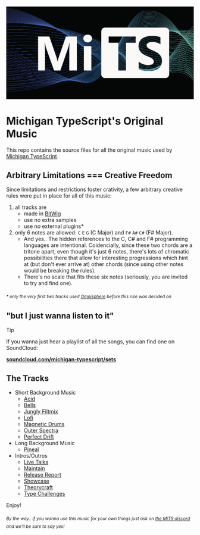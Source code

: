 
<p align="center">
  <img src="./MiTS.png">
</p>

# Michigan TypeScript's Original Music

This repo contains the source files for all the original music used by [Michigan TypeScript](https://www.youtube.com/@MichiganTypeScript/videos).

## Arbitrary Limitations === Creative Freedom

Since limitations and restrictions foster crativity, a few arbitrary creative rules were put in place for all of this music:

1. all tracks are
    - made in [BitWig](https://www.bitwig.com)
    - use no extra samples
    - use no external plugins*
1. only 6 notes are allowed: `C` `E` `G` (C Major) and `F#` `A#` `C#` (F# Major).
    - And yes..  The hidden references to the C, C# and F# programming languages are intentional.  Coidencially, since these two chords are a tritone apart, even though it's just 6 notes, there's lots of chromatic possibilities there that allow for interesting progressions which hint at (but don't ever arrive at) other chords (since using other notes would be breaking the rules).
    - There's no scale that fits these six notes (seriously, you are invited to try and find one).

<sub>_* only the very first two tracks used [Omnisphere](https://www.spectrasonics.net/products/omnisphere) before this rule was decided on_<sub>

## "but I just wanna listen to it"

> [!TIP]
>  If you wanna just hear a playlist of all the songs, you can find one on SoundCloud:
>
> **[soundcloud.com/michigan-typescript/sets](https://soundcloud.com/michigan-typescript/sets)**

## The Tracks

- Short Background Music
  - [Acid](./short-background/acid/README.md)
  - [Bells](./short-background/bells/README.md)
  - [Jungly Filtmix](./short-background/jungly-filtmix/README.md)
  - [Lofi](./short-background/lofi/README.md)
  - [Magnetic Drums](./short-background/magnetic-drums/README.md)
  - [Outer Spectra](./short-background/outer-spectra/README.md)
  - [Perfect Drift](./short-background/perfect-drift/README.md)
- Long Background Music
  - [Pineal](./long-background/pineal/README.md)
- Intros/Outros
  - [Live Talks](./intros-outros/live-talks/README.md)
  - [Maintain](./intros-outros/maintain/README.md)
  - [Release Report](./intros-outros/release-report/README.md)
  - [Showcase](./intros-outros/showcase/README.md)
  - [Theorycraft](./intros-outros/theorycraft/README.md)
  - [Type Challenges](./intros-outros/type-challenges/README.md)

Enjoy!

<sub>_By the way.. if you wanna use this music for your own things just ask on [the MiTS discord](https://discord.michigantypescript.com) and we'll be sure to say yes!_</sub>